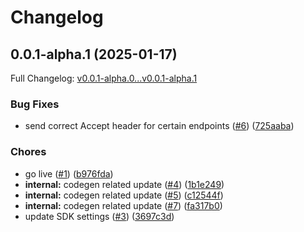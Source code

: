 # Changelog

## 0.0.1-alpha.1 (2025-01-17)

Full Changelog: [v0.0.1-alpha.0...v0.0.1-alpha.1](https://github.com/it-baron/stainless-demo/compare/v0.0.1-alpha.0...v0.0.1-alpha.1)

### Bug Fixes

* send correct Accept header for certain endpoints ([#6](https://github.com/it-baron/stainless-demo/issues/6)) ([725aaba](https://github.com/it-baron/stainless-demo/commit/725aaba13dc27b45169f8591581246052d78d5a2))


### Chores

* go live ([#1](https://github.com/it-baron/stainless-demo/issues/1)) ([b976fda](https://github.com/it-baron/stainless-demo/commit/b976fda3d61ecb4e23c5833f351102e701679440))
* **internal:** codegen related update ([#4](https://github.com/it-baron/stainless-demo/issues/4)) ([1b1e249](https://github.com/it-baron/stainless-demo/commit/1b1e249e5d31f48dce2ab8846911611de2ef4bd3))
* **internal:** codegen related update ([#5](https://github.com/it-baron/stainless-demo/issues/5)) ([c12544f](https://github.com/it-baron/stainless-demo/commit/c12544f648675cb8189f801d2d927654af8cfae0))
* **internal:** codegen related update ([#7](https://github.com/it-baron/stainless-demo/issues/7)) ([fa317b0](https://github.com/it-baron/stainless-demo/commit/fa317b02c59dbc2fc501f8a52499d3bb5ea25560))
* update SDK settings ([#3](https://github.com/it-baron/stainless-demo/issues/3)) ([3697c3d](https://github.com/it-baron/stainless-demo/commit/3697c3d23223796ef17a0673ff89c49a3fbb8318))
